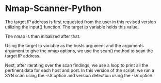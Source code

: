 # Nmap-Scanner-Python

The target IP address is first requested from the user in this revised version utilizing the input() function. The target ip variable holds this value.

The nmap is then initialized after that.

Using the target ip variable as the hosts argument and the arguments argument to give the nmap options, we use the scan() method to scan the target IP address.

Next, after iterating over the scan findings, we use a loop to print all the pertinent data for each host and port. In this version of the script, we run a SYN scan using the -sS option and version detection using the -sV option.
